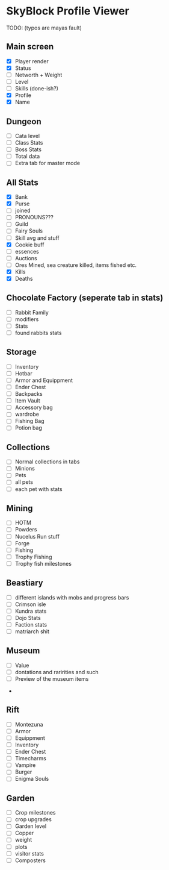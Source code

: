 # SkyBlock Profile Viewer

TODO: (typos are mayas fault)

## Main screen

- [x] Player render
- [x] Status
- [ ] Networth + Weight
- [ ] Level
- [ ] Skills (done-ish?)
- [x] Profile
- [x] Name

## Dungeon

- [ ] Cata level
- [ ] Class Stats
- [ ] Boss Stats
- [ ] Total data
- [ ] Extra tab for master mode

## All Stats

- [x] Bank
- [x] Purse
- [ ] joined
- [ ] PRONOUNS???
- [ ] Guild
- [ ] Fairy Souls
- [ ] Skill avg and stuff
- [x] Cookie buff
- [ ] essences
- [ ] Auctions
- [ ] Ores Mined, sea creature killed, items fished etc.
- [x] Kills
- [x] Deaths

## Chocolate Factory (seperate tab in stats)

- [ ] Rabbit Family
- [ ] modifiers
- [ ] Stats
- [ ] found rabbits stats

## Storage

- [ ] Inventory
- [ ] Hotbar
- [ ] Armor and Equippment
- [ ] Ender Chest
- [ ] Backpacks
- [ ] Item Vault
- [ ] Accessory bag
- [ ] wardrobe
- [ ] Fishing Bag
- [ ] Potion bag

## Collections

- [ ] Normal collections in tabs
- [ ] Minions
- [ ] Pets
- [ ] all pets
- [ ] each pet with stats

## Mining

- [ ] HOTM
- [ ] Powders
- [ ] Nucelus Run stuff
- [ ] Forge
- [ ] Fishing
- [ ] Trophy Fishing
- [ ] Trophy fish milestones

## Beastiary

- [ ] different islands with mobs and progress bars
- [ ] Crimson isle
- [ ] Kundra stats
- [ ] Dojo Stats
- [ ] Faction stats
- [ ] matriarch shit

## Museum

- [ ] Value
- [ ] dontations and raririties and such
- [ ] Preview of the museum items
-

## Rift

- [ ] Montezuna
- [ ] Armor
- [ ] Equippment
- [ ] Inventory
- [ ] Ender Chest
- [ ] Timecharms
- [ ] Vampire
- [ ] Burger
- [ ] Enigma Souls

## Garden

- [ ] Crop milestones
- [ ] crop upgrades
- [ ] Garden level
- [ ] Copper
- [ ] weight
- [ ] plots
- [ ] visitor stats
- [ ] Composters
